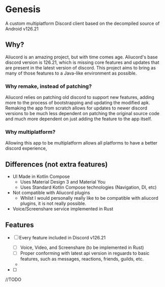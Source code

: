 # Genesis

A custom multiplatform Discord client based on the decompiled source
of Android v126.21

## Why?
Aliucord is an amazing project, but with time comes age. Aliucord's base
discord version is 126.21, which is missing core features and updates that
are present in the latest version of discord. This project aims to bring
as many of those features to a Java-like environment as possible.

### Why remake, instead of patching?

Aliucord relies on patching old discord to support new features, adding more
to the process of bootstrapping and updating the modified apk. Remaking the
app from scratch allows for updates to newer discord versions to be much less
dependent on patching the original source code and much more dependent on just
adding the feature to the app itself.

### Why multiplatform?

Allowing this app to be multiplatform allows all platforms to have a better
discord experience, 

## Differences (not extra features)
- UI Made in Kotlin Compose
  - Uses Material Design 3 and Material You
  - Uses Standard Kotlin Compose technologies (Navigation, DI, etc)
- Not compatible with Aliucord plugins
  - Whilst I would personally really like to be compatible
with aliucord plugins, it is not really possible.
- Voice/Screenshare service implemented in Rust

## Features
- [ ] Every feature included in Discord v126.21
  - [ ] Voice, Video, and Screenshare (to be implemented in Rust)
  - [ ] Proper conforming with latest api version in reguards to
basic features, such as messages, reactions, friends, guilds, etc.
  - 
  
- [ ] 

//TODO 